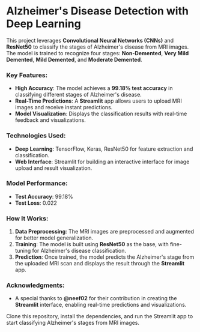 # Alzheimer's Disease Detection with Deep Learning

This project leverages **Convolutional Neural Networks (CNNs)** and **ResNet50** to classify the stages of Alzheimer's disease from MRI images. The model is trained to recognize four stages: **Non-Demented**, **Very Mild Demented**, **Mild Demented**, and **Moderate Demented**.

### **Key Features**:
- **High Accuracy**: The model achieves a **99.18% test accuracy** in classifying different stages of Alzheimer's disease.
- **Real-Time Predictions**: A **Streamlit** app allows users to upload MRI images and receive instant predictions.
- **Model Visualization**: Displays the classification results with real-time feedback and visualizations.

### **Technologies Used**:
- **Deep Learning**: TensorFlow, Keras, ResNet50 for feature extraction and classification.
- **Web Interface**: Streamlit for building an interactive interface for image upload and result visualization.

### **Model Performance**:
- **Test Accuracy**: 99.18%
- **Test Loss**: 0.022

### **How It Works**:
1. **Data Preprocessing**: The MRI images are preprocessed and augmented for better model generalization.
2. **Training**: The model is built using **ResNet50** as the base, with fine-tuning for Alzheimer's disease classification.
3. **Prediction**: Once trained, the model predicts the Alzheimer's stage from the uploaded MRI scan and displays the result through the **Streamlit** app.

### **Acknowledgments**:
- A special thanks to **@neef02** for their contribution in creating the **Streamlit** interface, enabling real-time predictions and visualizations.

Clone this repository, install the dependencies, and run the Streamlit app to start classifying Alzheimer's stages from MRI images.

